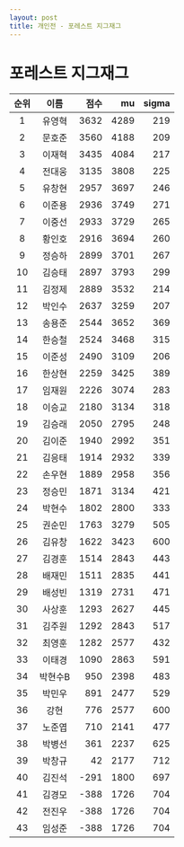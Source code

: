 ```yaml
---
layout: post
title: 개인전 - 포레스트 지그재그
---
```


# 포레스트 지그재그
| 순위 | 이름 | 점수 | mu | sigma |
|:---:|:---:|---:|---:|---:|
| 1 | 유영혁 | 3632 | 4289 | 219 |
| 2 | 문호준 | 3560 | 4188 | 209 |
| 3 | 이재혁 | 3435 | 4084 | 217 |
| 4 | 전대웅 | 3135 | 3808 | 225 |
| 5 | 유창현 | 2957 | 3697 | 246 |
| 6 | 이준용 | 2936 | 3749 | 271 |
| 7 | 이중선 | 2933 | 3729 | 265 |
| 8 | 황인호 | 2916 | 3694 | 260 |
| 9 | 정승하 | 2899 | 3701 | 267 |
| 10 | 김승태 | 2897 | 3793 | 299 |
| 11 | 김정제 | 2889 | 3532 | 214 |
| 12 | 박인수 | 2637 | 3259 | 207 |
| 13 | 송용준 | 2544 | 3652 | 369 |
| 14 | 한승철 | 2524 | 3468 | 315 |
| 15 | 이준성 | 2490 | 3109 | 206 |
| 16 | 한상현 | 2259 | 3425 | 389 |
| 17 | 임재원 | 2226 | 3074 | 283 |
| 18 | 이승교 | 2180 | 3134 | 318 |
| 19 | 김승래 | 2050 | 2795 | 248 |
| 20 | 김이준 | 1940 | 2992 | 351 |
| 21 | 김응태 | 1914 | 2932 | 339 |
| 22 | 손우현 | 1889 | 2958 | 356 |
| 23 | 정승민 | 1871 | 3134 | 421 |
| 24 | 박현수 | 1802 | 2800 | 333 |
| 25 | 권순민 | 1763 | 3279 | 505 |
| 26 | 김유창 | 1622 | 3423 | 600 |
| 27 | 김경훈 | 1514 | 2843 | 443 |
| 28 | 배재민 | 1511 | 2835 | 441 |
| 29 | 배성빈 | 1319 | 2731 | 471 |
| 30 | 사상훈 | 1293 | 2627 | 445 |
| 31 | 김주원 | 1292 | 2843 | 517 |
| 32 | 최영훈 | 1282 | 2577 | 432 |
| 33 | 이태경 | 1090 | 2863 | 591 |
| 34 | 박현수B | 950 | 2398 | 483 |
| 35 | 박민우 | 891 | 2477 | 529 |
| 36 | 강현 | 776 | 2577 | 600 |
| 37 | 노준엽 | 710 | 2141 | 477 |
| 38 | 박병선 | 361 | 2237 | 625 |
| 39 | 박창규 | 42 | 2177 | 712 |
| 40 | 김진석 | -291 | 1800 | 697 |
| 41 | 김경모 | -388 | 1726 | 704 |
| 42 | 전진우 | -388 | 1726 | 704 |
| 43 | 임성준 | -388 | 1726 | 704 |
